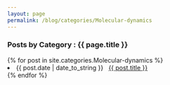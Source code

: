 ```yaml
---
layout: page
permalink: /blog/categories/Molecular-dynamics
---
```


<h3> Posts by Category : {{ page.title }} </h3>

<div class="card">
{% for post in site.categories.Molecular-dynamics %}
 <li class="category-posts"><span>{{ post.date | date_to_string }}</span> &nbsp; <a href="{{ post.url }}">{{ post.title }}</a></li>
{% endfor %}
</div>
